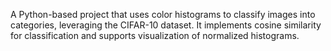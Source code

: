 A Python-based project that uses color histograms to classify images into categories, leveraging the CIFAR-10 dataset. It implements cosine similarity for classification and supports visualization of normalized histograms.
